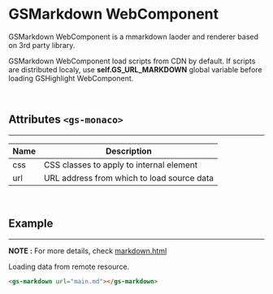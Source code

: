 
# GSMarkdown WebComponent

GSMarkdown WebComponent is a mmarkdown laoder and renderer based on 3rd party library.

GSMarkdown WebComponent load scripts from CDN by default. 
If scripts are distributed localy, use **self.GS_URL_MARKDOWN** global variable before loading GSHighlight WebComponent.

<br>

## Attributes ```<gs-monaco>```
---

| Name               | Description                                         |
|--------------------|-----------------------------------------------------|
| css                | CSS classes to apply to internal element            |
| url                | URL address from which to load source data          |

<br>

## Example
---

**NOTE :** 
For more details, check [markdown.html](../../demos/extra/GSMarkdown.html)

Loading data from remote resource.

```html
<gs-markdown url="main.md"></gs-markdown>
```
